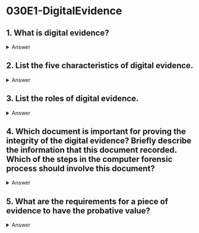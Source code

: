 # 030E1-DigitalEvidence

## 1. What is digital evidence?

<details>
<summary>Answer</summary>
<p>
Digital evidence includes all digital data, which can be used to establish that a crime has been committed or can provide a link between a crime and its victim or a crime and its perpetrator.
<details>
<summary>Translate</summary>
<p>
數字證據包括所有的數字數據, 可用於建立一個犯罪一直致力於或可提供犯罪及其受害者或犯罪及其行為人之間的聯繫。
</p>
</details>  
</p>
</details>  

## 2. List the five characteristics of digital evidence.

<details>
<summary>Answer</summary>
<p>

* Highly fragile
* Intangible, latent
* Hard to prove its originality and integrity
* Diversity
* Not easy to obtain the evidence
<details>
<summary>Translate</summary>
<p>

* 高度脆弱
* 無形的, 潛在的
* 很難證明它的原創性和完整性
* 多樣性
* 不容易獲得證據
</p>
</details>  
</p>
</details>  

## 3. List the roles of digital evidence.

<details>
<summary>Answer</summary>
<p>

* Target of a crime
* Instrument of a crime
* Repository of evidence that documents the crime itself
<details>
<summary>Translate</summary>
<p>

* 犯罪目標
* 犯罪的儀器
* 證據庫的文檔犯罪本身
</p>
</details>  
</p>
</details>  

## 4. Which document is important for proving the integrity of the digital evidence? Briefly describe the information that this document recorded. Which of the steps in the computer forensic process should involve this document?

<details>
<summary>Answer</summary>
<p>
The chain of custody form is important for proving the integrity of the digital evidence. The document is to record the “Chain of Custody” of the evidence. Chain of Custody is the documentation of all steps that evidence has taken from the time it is located at a crime scene to the time it is introduced in a courtroom. The information related to the transfer of evidence, including the date, time, person who released / received the evidence, location, and the reason of the transfer should be recorded.

All steps include collection, transportation, retrieval, examination and analysis, protection and storage procedures have to be documented, hence involved the chain of custody form.
<details>
<summary>Translate</summary>
<p>
保管形式鏈是為了證明數字證據的完整性很重要。該文件是記錄證據的“產銷監管鏈”。產銷監管鏈是證明了這一點已經從它位於在犯罪現場, 以它在法庭上推出的時間的時間採取的所有步驟的文檔。有關轉移的證據, 包括日期, 時間, 誰發布/接收到的證據, 位置的人的信息, 和轉移的原因應該被記錄下來。

所有步驟包括收集, 運輸, 檢索, 檢查和分析, 保護和存儲過程都必須記錄在案, 因此參與保管形式鏈。
</p>
</details>  
</p>
</details>  

## 5. What are the requirements for a piece of evidence to have the probative value?

<details>
<summary>Answer</summary>
<p>

Any evidence with probative value must be:
* Admissible
* Authentic
* Complete
* Reliable
* Believable
<details>
<summary>Translate</summary>
<p>

有證據價值的證據必須是：
* 允許
* 真正的
* 完全的
* 可靠的
* 可信的
</p>
</details>  
</p>
</details>  
